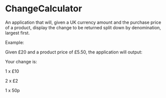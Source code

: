 # ChangeCalculator

An application that will, given a UK currency amount and the purchase price of a product, display the change to be returned split down by denomination, largest first.

Example:

Given £20 and a product price of £5.50, the application will output:

Your change is:

1 x £10

2 x £2

1 x 50p
